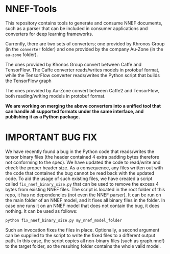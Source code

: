 # NNEF-Tools

This repository contains tools to generate and consume NNEF documents, such as a parser that can be included in consumer applications and converters for deep learning frameworks.

Currently, there are two sets of converters; one provided by Khronos Group (in the `converter` folder) and one provided by the company Au-Zone (in the `au-zone` folder).

The ones provided by Khonos Group convert between Caffe and TensorFlow. The Caffe converter reads/writes models in protobuf format, while the TensorFlow converter reads/writes the Python script that builds the TensorFlow graph

The ones provided by Au-Zone convert between Caffe2 and TensorFlow, both reading/writing models in protobuf format.

**We are working on merging the above converters into a unified tool that can handle all supported formats under the same interface, and publishing it as a Python package.**


# IMPORTANT BUG FIX

We have recently found a bug in the Python code that reads/writes the tensor binary files (the header contained 4 extra padding bytes therefore not conforming to the spec). We have updated the code to read/write and _check_ the proper header size. As a consequence, any files written out with the code that contained the bug cannot be read back with the updated code. To aid the usage of such existing files, we have created a script called `fix_nnef_binary_size.py` that can be used to remove the excess 4 bytes from existing NNEF files. The script is located in the root folder of this repo, it has no dependencies (not even the NNEF parser). It can be run on the main folder of an NNEF model, and it fixes all binary files in the folder. In case one runs it on an NNEF model that does not contain the bug, it does nothing. It can be used as follows:

```
python fix_nnef_binary_size.py my_nnef_model_folder
```

Such an invocation fixes the files in place. Optionally, a second argument can be supplied to the script to write the fixed files to a different output path. In this case, the script copies all non-binary files (such as graph.nnef) to the target folder, so the resulting folder contains the whole valid model.
